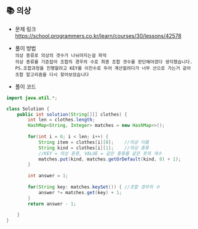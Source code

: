 ## 📚 의상
- 문제 링크
  <br /> https://school.programmers.co.kr/learn/courses/30/lessons/42578
  
- 풀이 방법
  <br /> `의상 종류로 의상의 갯수가 나뉘어지는걸 파악`
  <br /> `의상 종류를 기준잡아 조합의 경우의 수로 최종 조합 갯수를 판단해야겠다 생각했습니다. `
  <br /> `PS.조합과정을 진행할려고 KEY를 이진수로 두어 계산할려다가 너무 산으로 가는거 같아 조합 알고리즘을 다시 찾아보았습니다 `

- 풀이 코드
```java
import java.util.*;

class Solution {
    public int solution(String[][] clothes) {
        int len = clothes.length;
        HashMap<String, Integer> matches = new HashMap<>();
        
        for(int i = 0; i < len; i++) {
            String item = clothes[i][0];    //의상 이름
            String kind = clothes[i][1];    //의상 종류
            //KEY = 의상 종류, VALUE = 같은 종류를 같은 옷의 개수
            matches.put(kind, matches.getOrDefault(kind, 0) + 1); 
        }
        
        int answer = 1;
        
        for(String key: matches.keySet()) { //조합 경우의 수
            answer *= matches.get(key) + 1;
        }
        return answer - 1;
        
    }
}
``` 
